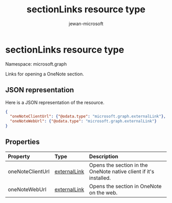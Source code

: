 ﻿---
title: "sectionLinks resource type"
description: "Links for opening a OneNote section."
localization_priority: Normal
author: "jewan-microsoft"
ms.prod: ""
doc_type: resourcePageType
---

# sectionLinks resource type

Namespace: microsoft.graph

Links for opening a OneNote section.

## JSON representation

Here is a JSON representation of the resource.

<!-- {
  "blockType": "resource",
  "optionalProperties": [

  ],
  "@odata.type": "microsoft.graph.sectionLinks"
}-->

```json
{
  "oneNoteClientUrl": {"@odata.type": "microsoft.graph.externalLink"},
  "oneNoteWebUrl": {"@odata.type": "microsoft.graph.externalLink"}
}

```

## Properties

| Property         | Type                            | Description                                                       |
| :--------------- | :------------------------------ | :---------------------------------------------------------------- |
| oneNoteClientUrl | [externalLink](externallink.md) | Opens the section in the OneNote native client if it's installed. |
| oneNoteWebUrl    | [externalLink](externallink.md) | Opens the section in OneNote on the web.                          |

<!-- uuid: 8fcb5dbc-d5aa-4681-8e31-b001d5168d79
2015-10-25 14:57:30 UTC -->

<!-- {
  "type": "#page.annotation",
  "description": "sectionLinks resource",
  "keywords": "",
  "section": "documentation",
  "tocPath": ""
}-->
